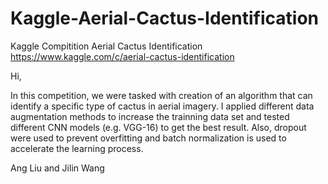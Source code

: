 # Kaggle-Aerial-Cactus-Identification
Kaggle Compitition Aerial Cactus Identification https://www.kaggle.com/c/aerial-cactus-identification

Hi,

In this competition, we were tasked with creation of an algorithm that can identify a specific type of cactus in aerial imagery. I applied different data augmentation methods to increase the trainning data set and tested different CNN models (e.g. VGG-16) to get the best result. Also, dropout were used to prevent overfitting and batch normalization is used to accelerate the learning process.

Ang Liu and Jilin Wang 
